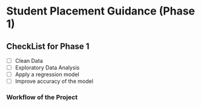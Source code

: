 # Student Placement Guidance (Phase 1)
## CheckList for Phase 1

- [ ] Clean Data
- [ ] Exploratory Data Analysis
- [ ] Apply a regression model
- [ ] Improve accuracy of the model

### Workflow of the Project